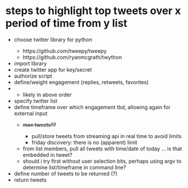 <h1>steps to highlight top tweets over x period of time from y list</h1>
<ul>
  <li>choose twitter library for python</li>
    <ul>
      <li>https://github.com/tweepy/tweepy</li>
      <li>https://github.com/ryanmcgrath/twython</li>
    </ul>
  <li>import library</li>
  <li>create twitter app for key/secret</li>
  <li>authorize script</li>
  <li>define/weight engagement (replies, retweets, favorites)<li>
    <ul>
      <li>likely in above order</li>
    </ul>
  <li>specify twitter list</li>
  <li>define timeframe over which engagement tbd, allowing again for external input</li>
    <ul>
      <li><s>max tweets??</s></li>
        <ul>
          <li>pull/store tweets from streaming api in real time to avoid limits</li>
          <li>friday discovery: there is no (apparent) limit</li>
        </ul>
      <li>from list members, pull all tweets with time/date of today ... is that embedded in tweet?</li>
      <li>should i try first without user selection bits, perhaps using argv to determine list/timeframe in command line?</li>
    </ul>
  <li>define number of tweets to be returned (?)</li>
  <li>return tweets</li>
</ul>  
